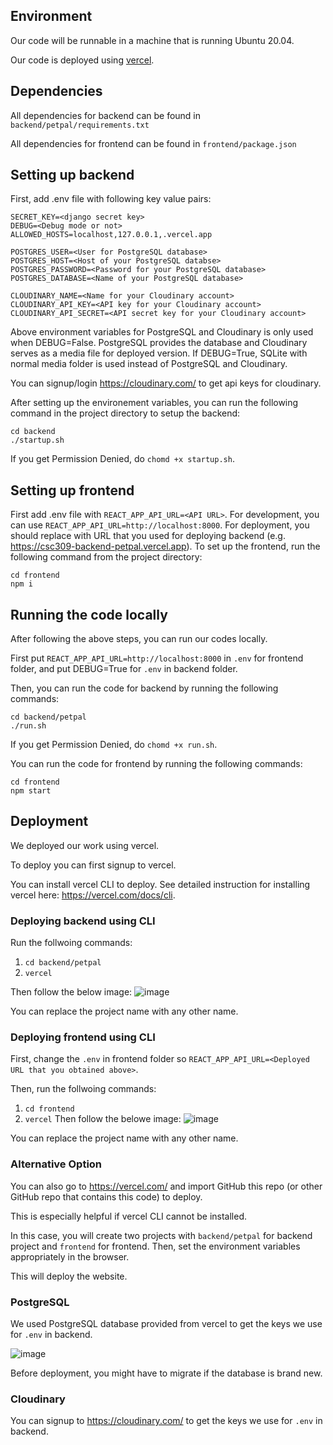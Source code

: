## Environment
Our code will be runnable in a machine that is running Ubuntu 20.04. 

Our code is deployed using [vercel](https://vercel.com/). 

## Dependencies

All dependencies for backend can be found in `backend/petpal/requirements.txt`

All dependencies for frontend can be found in `frontend/package.json`

## Setting up backend 

First, add .env file with following key value pairs: 

```
SECRET_KEY=<django secret key> 
DEBUG=<Debug mode or not> 
ALLOWED_HOSTS=localhost,127.0.0.1,.vercel.app

POSTGRES_USER=<User for PostgreSQL database>
POSTGRES_HOST=<Host of your PostgreSQL databse> 
POSTGRES_PASSWORD=<Password for your PostgreSQL database> 
POSTGRES_DATABASE=<Name of your PostgreSQL database> 

CLOUDINARY_NAME=<Name for your Cloudinary account> 
CLOUDINARY_API_KEY=<API key for your Cloudinary account>
CLOUDINARY_API_SECRET=<API secret key for your Cloudinary account>
```

Above environment variables for PostgreSQL and Cloudinary is only used when DEBUG=False. 
PostgreSQL provides the database and Cloudinary serves as a media file for deployed version. 
If DEBUG=True, SQLite with normal media folder is used instead of PostgreSQL and Cloudinary. 

You can signup/login https://cloudinary.com/ to get api keys for cloudinary. 

After setting up the environement variables, you can run the following command in the project directory to setup the backend: 
```
cd backend 
./startup.sh
```
If you get Permission Denied, do `chomd +x startup.sh`.

## Setting up frontend

First add .env file with `REACT_APP_API_URL=<API URL>`. 
For development, you can use `REACT_APP_API_URL=http://localhost:8000`. 
For deployment, you should replace with URL that you used for deploying backend (e.g. https://csc309-backend-petpal.vercel.app). 
To set up the frontend, run the following command from the project directory: 

```
cd frontend
npm i
```

## Running the code locally
After following the above steps, you can run our codes locally. 

First put `REACT_APP_API_URL=http://localhost:8000` in `.env` for frontend folder, and put DEBUG=True for `.env` in backend folder. 

Then, you can run the code for backend by running the following commands: 
```
cd backend/petpal
./run.sh
```
If you get Permission Denied, do `chomd +x run.sh`.

You can run the code for frontend by running the following commands: 
```
cd frontend
npm start
```

## Deployment
We deployed our work using vercel. 

To deploy you can first signup to vercel. 

You can install vercel CLI to deploy.  See detailed instruction for installing vercel here: https://vercel.com/docs/cli.

### Deploying backend using CLI
Run the follwoing commands: 
1. ``cd backend/petpal``
2. ``vercel``

Then follow the below image: 
![image](https://github.com/Kai15116/csc309-petpal/assets/65318176/70fee878-9aac-4d11-964d-5ef6e07cad55)

You can replace the project name with any other name. 

### Deploying frontend using CLI
First, change the `.env` in frontend folder so `REACT_APP_API_URL=<Deployed URL that you obtained above>`. 

Then, run the follwoing commands: 
1. ``cd frontend``
2. ``vercel``
Then follow the belowe image:
![image](https://github.com/Kai15116/csc309-petpal/assets/65318176/e22ec443-1ad6-46d4-aaa8-02cb6aaee04d)

You can replace the project name with any other name. 

### Alternative Option
You can also go to https://vercel.com/ and import GitHub this repo (or other GitHub repo that contains this code) to deploy. 

This is especially helpful if vercel CLI cannot be installed. 

In this case, you will create two projects with ``backend/petpal`` for backend project and ``frontend`` for frontend. 
Then, set the environment variables appropriately in the browser. 

This will deploy the website. 

### PostgreSQL
We used PostgreSQL database provided from vercel to get the keys we use for `.env` in backend. 

![image](https://github.com/Kai15116/csc309-petpal/assets/65318176/30e3c2eb-539a-4d2a-ae82-41b1da9302a1)

Before deployment, you might have to migrate if the database is brand new. 

### Cloudinary
You can signup to https://cloudinary.com/ to get the keys we use for `.env` in backend. 



